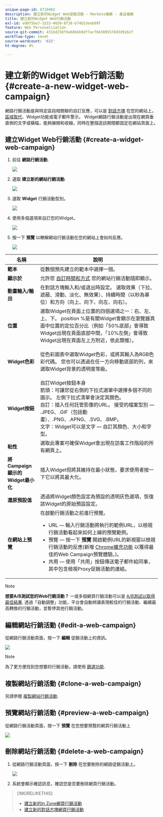 ```yaml
---
unique-page-id: 4719402
description: 建立新的Widget Web促銷活動 — Marketo檔案 — 產品檔案
title: 建立新的Widget Web行銷活動
exl-id: e00f5be7-1d33-4659-8f38-b74b53eeb09f
feature: Web Personalization
source-git-commit: 431bd258f9a68bbb9df7acf043085578d3d91b1f
workflow-type: tm+mt
source-wordcount: '632'
ht-degree: 0%

---
```


# 建立新的Widget Web行銷活動 {#create-a-new-widget-web-campaign}

網路行銷活動是與特定區段相關聯的自訂反應，可以是 [對話方塊](/help/marketo/product-docs/web-personalization/working-with-web-campaigns/create-a-new-dialog-web-campaign.md) 在您的網站上， [區域取代](/help/marketo/product-docs/web-personalization/working-with-web-campaigns/create-a-new-in-zone-web-campaign.md)、Widget功能或電子郵件警示。 Widget網路行銷活動是出現在網頁垂直側的文字或橫幅，能夠展開和收縮，同時在整個造訪期間都固定在網站頁面上。

## 建立Widget Web行銷活動 {#create-a-widget-web-campaign}

1. 前往 **網路行銷活動**.

   ![](assets/image2016-8-18-15-3a57-3a46.png)

1. 選取 **建立新的網站行銷活動**.

   ![](assets/create-new-web-campaign-hand-1.png)

1. 選取 **Widget** 行銷活動型別。

   ![](assets/3.png)

1. 使用多個選項來自訂您的Widget。

   ![](assets/4.png)

1. 按一下 **預覽** 以瞭解網站行銷活動在您的網站上會如何反應。

   ![](assets/preview.png)

<table> 
 <thead> 
  <tr> 
   <th colspan="1" rowspan="1">名稱</th> 
   <th colspan="1" rowspan="1">說明</th> 
  </tr> 
 </thead> 
 <tbody> 
  <tr> 
   <td colspan="1"><strong>範本</strong></td> 
   <td colspan="1">從數個預先建立的範本中選擇一個。</td> 
  </tr> 
  <tr> 
   <td colspan="1"><strong>顯示於</strong></td> 
   <td colspan="1">允許您 <a href="/help/marketo/product-docs/web-personalization/working-with-web-campaigns/set-how-your-web-campaign-displays.md" rel="nofollow">自訂時間和方式</a> 您的網站行銷活動隨即顯示。</td> 
  </tr> 
  <tr> 
   <td colspan="1"><strong>動畫輸入/輸出</strong></td> 
   <td colspan="1">在對話方塊輸入和/或退出時設定。 選取效果（下拉、遮蔽、滑動、淡化、無效果）、持續時間（以秒為單位）和方向（向上、向下、向左、向右）。</td> 
  </tr> 
  <tr> 
   <td colspan="1"><strong>位置</strong></td> 
   <td colspan="1">選取Widget在頁面上位置的四個選項之一：右、左、上、下。 position %是有關Widget會顯示在瀏覽器頁面中位置的定位百分比（例如「50%底部」會導致Widget出現在頁面底部中間，「10%左側」會導致Widget出現在頁面左上方附近，依此類推）。<br></td> 
  </tr> 
  <tr> 
   <td colspan="1" rowspan="1"><strong>Widget色彩</strong></td> 
   <td colspan="1" rowspan="1"><p>從色彩圖表中選取Widget色彩，或將其輸入為RGB色彩代碼。 您也可以透過在任一方向移動底部的列，來選取Widget背景的透明度等級。</p></td> 
  </tr> 
  <tr> 
   <td colspan="1" rowspan="1"><p><strong>Widget按鈕</strong><br></p></td> 
   <td colspan="1" rowspan="1">自訂Widget按鈕本身<br>箭頭：可讓您從右側的下拉式選單中選擇多個不同的圖示。 左側下拉式清單會決定其顏色。<br>自訂：插入任何託管影像的URL。 接受的檔案型別 — .JPEG、.GIF（包括動畫）、.PNG、.APNG、.SVG、.BMP。<br>文字：Widget可以是文字 — 自訂其顏色、大小和字型。</td> 
  </tr> 
  <tr> 
   <td colspan="1"><strong>粘性</strong></td> 
   <td colspan="1">選取此專案可確保Widget會出現在訪客工作階段的所有網頁上。</td> 
  </tr> 
  <tr> 
   <td colspan="1"><strong>將Campaign顯示的Widget最小化</strong></td> 
   <td colspan="1">插入Widget但將其維持在最小狀態，要求使用者按一下它以將其最大化。</td> 
  </tr> 
  <tr> 
   <td colspan="1"><strong>還原預設值 </strong></td> 
   <td colspan="1">透過將Widget顏色設定為預設的透明灰色選項，恢復該Widget的原始預設設定。</td> 
  </tr> 
  <tr> 
   <td colspan="1"><strong>在網站上預覽 </strong></td> 
   <td colspan="1">在啟動行銷活動之前進行預覽。<br> 
    <ul> 
     <li>URL — 輸入行銷活動將執行的範例URL，以檢視行銷活動看起來如何上線的預覽範例。</li> 
     <li>預覽 — 按一下 <strong>預覽 </strong>開啟範例URL的新視窗以檢視行銷活動的反應(新增 <a href="https://chrome.google.com/extensions/detail/ldiddonjplchallbngbccbfdfeldohkj?hl=en" rel="nofollow">Chrome擴充功能</a> 以獲得最佳的Web Campaign預覽體驗。)。 </li> 
     <li>共用 — 使用「共用」按鈕傳送電子郵件給同事，其中包含檢視Proxy促銷活動的連結。</li> 
    </ul></td> 
  </tr> 
 </tbody> 
</table>

>[!NOTE]
>
>**想要A/B測試您的Web行銷活動？** 一或多個網頁行銷活動可以是 [A/B測試以取得最佳結果](/help/marketo/product-docs/web-personalization/working-with-web-campaigns/ab-test-your-web-campaign.md). 透過「自動調整」功能，平台會自動辨識表現較佳的行銷活動、繼續最高轉換的行銷活動，並暫停其他行銷活動。

## 編輯網站行銷活動 {#edit-a-web-campaign}

從網路行銷活動頁面，按一下 **編輯** 促銷活動上的資訊。

![](assets/image2016-11-4-13-3a2-3a20.png)

>[!NOTE]
>
>為了更方便找到您想要的行銷活動，請使用 [篩選功能](/help/marketo/product-docs/web-personalization/working-with-web-campaigns/filter-web-campaigns.md).

## 複製網站行銷活動 {#clone-a-web-campaign}

另請參閱 [複製網站行銷活動](/help/marketo/product-docs/web-personalization/working-with-web-campaigns/clone-a-web-campaign.md).

## 預覽網站行銷活動 {#preview-a-web-campaign}

從網路行銷活動頁面，按一下 **預覽** 在您想要預覽的網頁行銷活動上

![](assets/widget-campaign-preview-hand.png)

## 刪除網站行銷活動 {#delete-a-web-campaign}

1. 從網路行銷活動頁面，按一下 **刪除** 在您要刪除的網路促銷活動上。

   ![](assets/widget-campaign-delete-hand.png)

1. 系統會顯示確認訊息，確認您是否要刪除網頁行銷活動。

>[!MORELIKETHIS]
>
>* [建立新的In Zone網頁行銷活動](/help/marketo/product-docs/web-personalization/working-with-web-campaigns/create-a-new-in-zone-web-campaign.md)
>* [建立新的對話方塊網頁行銷活動](/help/marketo/product-docs/web-personalization/working-with-web-campaigns/create-a-new-dialog-web-campaign.md)
